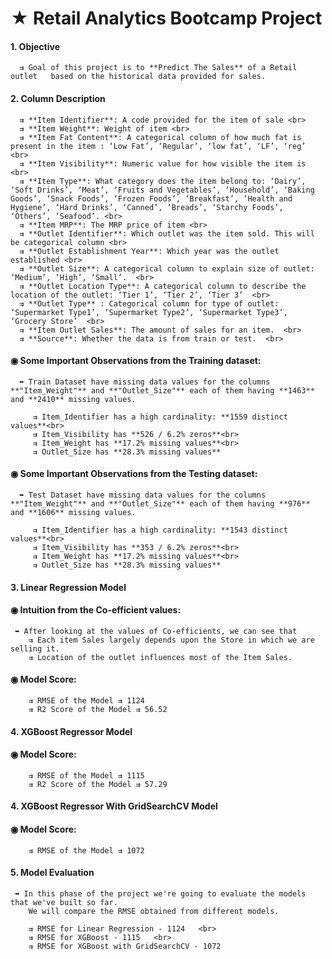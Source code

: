 # ★ Retail Analytics Bootcamp Project

#### 1. Objective
      ⇉ Goal of this project is to **Predict The Sales** of a Retail outlet   based on the historical data provided for sales.


#### 2. Column Description

      ⇉ **Item Identifier**: A code provided for the item of sale <br>
      ⇉ **Item Weight**: Weight of item <br>
      ⇉ **Item Fat Content**: A categorical column of how much fat is present in the item : ‘Low Fat’, ‘Regular’, ‘low fat’, ‘LF’, ‘reg’ <br>
      ⇉ **Item Visibility**: Numeric value for how visible the item is  <br> 
      ⇉ **Item Type**: What category does the item belong to: ‘Dairy’, ‘Soft Drinks’, ‘Meat’, ‘Fruits and Vegetables’, ‘Household’, ‘Baking Goods’, ‘Snack Foods’, ‘Frozen Foods’, ‘Breakfast’, ’Health and Hygiene’, ‘Hard Drinks’, ‘Canned’, ‘Breads’, ‘Starchy Foods’, ‘Others’, ‘Seafood’. <br>
      ⇉ **Item MRP**: The MRP price of item <br>
      ⇉ **Outlet Identifier**: Which outlet was the item sold. This will be categorical column <br>
      ⇉ **Outlet Establishment Year**: Which year was the outlet established <br>
      ⇉ **Outlet Size**: A categorical column to explain size of outlet: ‘Medium’, ‘High’, ‘Small’.  <br> 
      ⇉ **Outlet Location Type**: A categorical column to describe the location of the outlet: ‘Tier 1’, ‘Tier 2’, ‘Tier 3’  <br>
      ⇉ **Outlet Type** : Categorical column for type of outlet: ‘Supermarket Type1’, ‘Supermarket Type2’, ‘Supermarket Type3’, ‘Grocery Store’  <br>
      ⇉ **Item Outlet Sales**: The amount of sales for an item.  <br> 
      ⇉ **Source**: Whether the data is from train or test.  <br>
   
   
#### ◉ Some Important Observations from the Training dataset:

      ➥ Train Dataset have missing data values for the columns **"Item_Weight"** and **"Outlet_Size"** each of them having **1463** and **2410** missing values.

         ⇉ Item_Identifier has a high cardinality: **1559 distinct values**<br>
         ⇉ Item_Visibility has **526 / 6.2% zeros**<br>
         ⇉ Item_Weight has **17.2% missing values**<br>
         ⇉ Outlet_Size has **28.3% missing values**
   
   
#### ◉ Some Important Observations from the Testing dataset:

      ➥ Test Dataset have missing data values for the columns **"Item_Weight"** and **"Outlet_Size"** each of them having **976** and **1606** missing values.

         ⇉ Item_Identifier has a high cardinality: **1543 distinct values**<br>
         ⇉ Item_Visibility has **353 / 6.2% zeros**<br>
         ⇉ Item_Weight has **17.2% missing values**<br>
         ⇉ Outlet_Size has **28.3% missing values**
   
   
#### 3. Linear Regression Model

#### ◉ Intuition from the Co-efficient values:

     ➥ After looking at the values of Co-efficients, we can see that
        ⇉ Each item Sales largely depends upon the Store in which we are selling it. 
        ⇉ Location of the outlet influences most of the Item Sales. 
     
#### ◉ Model Score:     
        ⇉ RMSE of the Model ⇉ 1124
        ⇉ R2 Score of the Model ⇉ 56.52


#### 4. XGBoost Regressor Model

#### ◉ Model Score:     
        ⇉ RMSE of the Model ⇉ 1115
        ⇉ R2 Score of the Model ⇉ 57.29
        
        
#### 4. XGBoost Regressor With GridSearchCV Model

#### ◉ Model Score:     
        ⇉ RMSE of the Model ⇉ 1072
        
        
#### 5. Model Evaluation
     ➥ In this phase of the project we're going to evaluate the models that we've built so far.
        We will compare the RMSE obtained from different models.

        ⇉ RMSE for Linear Regression - 1124   <br>
        ⇉ RMSE for XGBoost - 1115   <br>
        ⇉ RMSE for XGBoost with GridSearchCV - 1072
